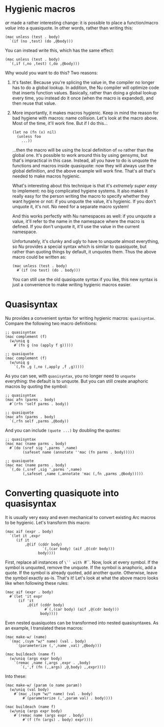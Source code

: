 Hygienic macros
===============

_ar_ made a rather interesting change: it is possible to place a
function/macro *value* into a quasiquote. In other words, rather than writing
this:

    (mac unless (test . body)
      `(if (no ,test) (do ,@body)))

You can instead write this, which has the same effect:

    (mac unless (test . body)
      `(,if (,no ,test) (,do ,@body)))

Why would you want to do this? Two reasons:

 1. It's faster. Because you're splicing the value in, the compiler no longer
    has to do a global lookup. In addition, the Nu compiler will optimize code
    that inserts function values. Basically, rather than doing a global lookup
    every time, you instead do it once (when the macro is expanded), and then
    reuse that value.

 2. More importantly, it makes macros hygienic. Keep in mind the reason for
    bad hygiene with macros: name collision. Let's look at the macro above.
    Most of the time, it'll work fine. But if I do this...

        (let no (fn (x) nil)
          (unless foo
            ...))

    ...then the macro will be using the local definition of `no` rather than
    the global one. It's possible to work around this by using gensyms, but
    that's impractical in this case. Instead, all you have to do is unquote
    the functions and macros inside quasiquote: now they will always use the
    global definition, and the above example will work fine. That's all that's
    needed to make macros hygienic.

    What's interesting about this technique is that it's *extremely super
    easy* to implement: no big complicated hygiene systems. It also makes it
    really easy for the person writing the macro to specify whether they want
    hygiene or not: if you unquote the value, it's hygienic. If you don't
    unquote it, it's not. No need for a separate macro system!

    And this works perfectly with Nu namespaces as well: if you unquote a
    value, it'll refer to the name in the namespace where the macro is
    defined. If you don't unquote it, it'll use the value in the current
    namespace.

    Unfortunately, it's clunky and ugly to have to unquote almost everything,
    so Nu provides a special syntax which is similar to quasiquote, but rather
    than quoting things by default, it unquotes them. Thus the above macro
    could be written as:

        (mac unless (test . body)
          #`(if (no test) (do . body)))

    You can still use the old quasiquote syntax if you like, this new syntax
    is just a convenience to make writing hygienic macros easier.


Quasisyntax
===========

Nu provides a convenient syntax for writing hygienic macros: `quasisyntax`.
Compare the following two macro definitions:

    ;; quasisyntax
    (mac complement (f)
      (w/uniq g
        #`(fn g (no (apply f g)))))

    ;; quasiquote
    (mac complement (f)
      (w/uniq g
        `(,fn ,g (,no (,apply ,f ,g)))))

As you can see, with `quasisyntax`, you no longer need to `unquote`
everything: the default is to unquote. But you can still create anaphoric
macros by quoting the symbol:

    ;; quasisyntax
    (mac afn (parms . body)
      #`(rfn 'self parms . body))

    ;; quasiquote
    (mac afn (parms . body)
      `(,rfn self ,parms ,@body))

And you can include `(quote ...)` by doubling the quotes:

    ;; quasisyntax
    (mac mac (name parms . body)
      #`(do (sref sig ',parms ',name)
            (safeset name (annotate ''mac (fn parms . body)))))

    ;; quasiquote
    (mac mac (name parms . body)
      `(,do (,sref ,sig ',parms ',name)
            (,safeset ,name (,annotate 'mac (,fn ,parms ,@body)))))


Converting quasiquote into quasisyntax
======================================

It is usually very easy and even mechanical to convert existing Arc macros to
be hygienic. Let's transform this macro:

    (mac aif (expr . body)
      `(let it ,expr
         (if it
             ,@(if (cddr body)
                     `(,(car body) (aif ,@(cdr body)))
                   body))))

First, replace all instances of `\`` with `#\``. Now, look at every symbol.
If the symbol is unquoted, remove the unquote. If the symbol is anaphoric,
add a quote. If the symbol is already quoted, add another quote. Otherwise,
leave the symbol exactly as-is. That's it! Let's look at what the above macro
looks like when following these rules:

    (mac aif (expr . body)
      #`(let 'it expr
          (if 'it
              ,@(if (cddr body)
                      #`(,(car body) (aif ,@(cdr body)))
                    body))))

Even nested quasiquotes can be transformed into nested quasisyntaxes. As an
example, I translated these macros:

    (mac make-w/ (name)
      `(mac ,(sym "w/" name) (val . body)
         `(parameterize (,',name ,val) ,@body)))

    (mac buildeach (name f)
      (w/uniq (args expr body)
        `(remac ,name (,args ,expr . ,body)
           `(,',f (fn (,,args) ,@,body) ,,expr))))

Into these:

    (mac make-w/ (param (o name param))
      (w/uniq (val body)
        #`(mac ,(sym "w/" name) (val . body)
            #`(parameterize (,',param val) . body))))

    (mac buildeach (name f)
      (w/uniq (args expr body)
        #`(remac name (args expr . body)
            #`(f (fn (args) . body) expr))))
